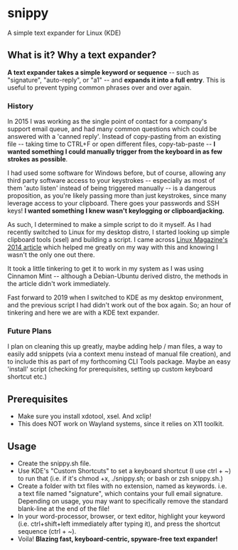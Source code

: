 # snippy
A simple text expander for Linux (KDE)

## What is it? Why a text expander?
**A text expander takes a simple keyword or sequence** -- such as "signature", "auto-reply", or "a1" -- and **expands it into a full entry**. This is useful to prevent typing common phrases over and over again.

### History
In 2015 I was working as the single point of contact for a company's support email queue, and had many common questions which could be answered with a 'canned reply'. Instead of copy-pasting from an existing file -- taking time to CTRL+F or open different files, copy-tab-paste -- **I wanted something I could manually trigger from the keyboard in as few strokes as possible**.

I had used some software for Windows before, but of course, allowing any third party software access to your keystrokes -- especially as most of them 'auto listen' instead of being triggered manually -- is a dangerous proposition, as you're likely passing more than just keystrokes, since many leverage access to your clipboard. There goes your passwords and SSH keys! **I wanted something I knew wasn't keylogging or clipboardjacking.**

As such, I determined to make a simple script to do it myself. As I had recently switched to Linux for my desktop distro, I started looking up simple clipboard tools (xsel) and building a script. I came across [Linux Magazine's 2014 article](http://www.linux-magazine.com/Issues/2014/162/Workspace-Text-Expander) which helped me greatly on my way with this and knowing I wasn't the only one out there.

It took a little tinkering to get it to work in my system as I was using Cinnamon Mint -- although a Debian-Ubuntu derived distro, the methods in the article didn't work immediately.

Fast forward to 2019 when I switched to KDE as my desktop environment, and the previous script I had didn't work out of the box again. So; an hour of tinkering and here we are with a KDE text expander.

### Future Plans
I plan on cleaning this up greatly, maybe adding help / man files, a way to easily add snippets (via a context menu instead of manual file creation), and to include this as part of my forthcoming CLI Tools package. Maybe an easy 'install' script (checking for prerequisites, setting up custom keyboard shortcut etc.)

## Prerequisites
* Make sure you install xdotool, xsel. And xclip!
* This does NOT work on Wayland systems, since it relies on X11 toolkit.

## Usage
* Create the snippy.sh file.
* Use KDE's "Custom Shortcuts" to set a keyboard shortcut (I use ctrl + ~) to run that (i.e. if it's chmod +x, ./snippy.sh; or bash or zsh snippy.sh.)
* Create a folder with txt files with no extension, named as keywords. i.e. a text file named "signature", which contains your full email signature. Depending on usage, you may want to specifically remove the standard blank-line at the end of the file!
* In your word-processor, browser, or text editor, highlight your keyword (i.e. ctrl+shift+left immediately after typing it), and press the shortcut sequence (ctrl + ~).
* Voila! **Blazing fast, keyboard-centric, spyware-free text expander!**